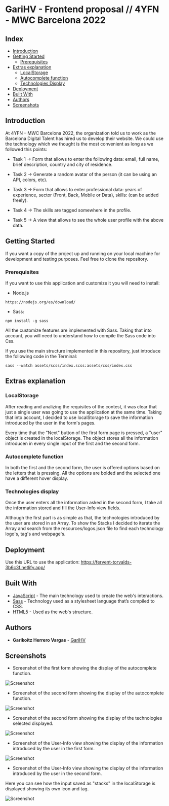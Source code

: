 # GariHV - Frontend proposal // 4YFN - MWC Barcelona 2022

## Index

- [Introduction](#introduction)
- [Getting Started](#getting-started)
  - [Prerequisites](#prerequisites)
- [Extras explanation](#extras-explanation)
  - [LocalStorage](#localstorage)
  - [Autocomplete function](#autocomplete-function)
  - [Technologies Display](#technologies-display)
- [Deployment](#deployment)
- [Built With](#built-with)
- [Authors](#authors)
- [Screenshots](#screenshots)

## Introduction

At 4YFN – MWC Barcelona 2022, the organization told us to work as the Barcelona Digital Talent has hired us to develop their website. We could use the technology which we thought is the most convenient as long as we followed this points:

- Task 1 → Form that allows to enter the following data: email, full name, brief description, country and city of residence.

- Task 2 → Generate a random avatar of the person (it can be using an API, colors, etc).

- Task 3 → Form that allows to enter professional data: years of experience, sector (Front, Back, Mobile or Data), skills: (can be added freely).

- Task 4 → The skills are tagged somewhere in the profile.

- Task 5 → A view that allows to see the whole user profile with the above data.

## Getting Started

If you want a copy of the project up and running on your local machine for development and testing purposes. Feel free to clone the repository.

### Prerequisites

If you want to use this application and customize it you will need to install:

- Node.js
```
https://nodejs.org/es/download/
```

- Sass:
```
npm install -g sass
```

All the customize features are implemented with Sass. Taking that into account, you will need to understand how to compile the Sass code into Css.

If you use the main structure implemented in this repository, just introduce the following code in the Terminal:

```
sass --watch assets/scss/index.scss:assets/css/index.css
```

## Extras explanation

### LocalStorage

After reading and analizing the requisites of the contest, it was clear that just a single user was going to use the application at the same time. Taking that into account, I decided to use localStorage to save the information introduced by the user in the form's pages.

Every time that the "Next" button of the first form page is pressed, a "user" object is created in the localStorage. The object stores all the information introducen in every single input of the first and the second form.

### Autocomplete function

In both the first and the second form, the user is offered options based on the letters that is pressing. All the options are bolded and the selected one have a different hover display.

### Technologies display

Once the user enters all the information asked in the second form, I take all the information stored and fill the User-Info view fields.

Although the first part is as simple as that, the technologies introduced by the user are stored in an Array. To show the Stacks I decided to iterate the Array and search from the resources/logos.json file to find each technology logo's, tag's and webpage's.

## Deployment

Use this URL to use the application: https://fervent-torvalds-3b6c3f.netlify.app/

## Built With

* [JavaScript](https://www.javascript.com/) - The main technology used to create the web's interactions.
* [Sass](https://sass-lang.com/) - Technology used as a stylesheet language that’s compiled to CSS.
* [HTML5](https://developer.mozilla.org/es/docs/Glossary/HTML5) - Used as the web's structure.

## Authors

* **Garikoitz Herrero Vargas** - [GariHV](https://github.com/GariHV)

## Screenshots

- Screenshot of the first form showing the display of the autocomplete function.

![Screenshot](assets/img/first-form-autocomplete-country.png)

- Screenshot of the second form showing the display of the autocomplete function.

![Screenshot](assets/img/second-form-autocomplete-stack.png)

- Screenshot of the second form showing the display of the technologies selected displayed.

![Screenshot](assets/img/second-form-stack-display.png)

- Screenshot of the User-Info view showing the display of the information introduced by the user in the first form.

![Screenshot](assets/img/user-display-bio-info-section.png)

- Screenshot of the User-Info view showing the display of the information introduced by the user in the second form.

Here you can see how the input saved as "stacks" in the localStorage is displayed showing its own icon and tag. 

![Screenshot](assets/img/user-displya-professional-section.png)


